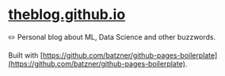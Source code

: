 # [theblog.github.io](https://theblog.github.io)
✏️ Personal blog about ML, Data Science and other buzzwords.

Built with [https://github.com/batzner/github-pages-boilerplate](https://github.com/batzner/github-pages-boilerplate).